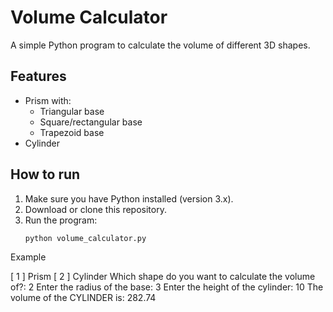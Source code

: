 # Volume Calculator

A simple Python program to calculate the volume of different 3D shapes.

## Features
- Prism with:
  - Triangular base
  - Square/rectangular base
  - Trapezoid base
- Cylinder

## How to run
1. Make sure you have Python installed (version 3.x).
2. Download or clone this repository.
3. Run the program:
   ```bash
   python volume_calculator.py
Example

[ 1 ] Prism
[ 2 ] Cylinder
Which shape do you want to calculate the volume of?: 2
Enter the radius of the base: 3
Enter the height of the cylinder: 10
The volume of the CYLINDER is: 282.74

